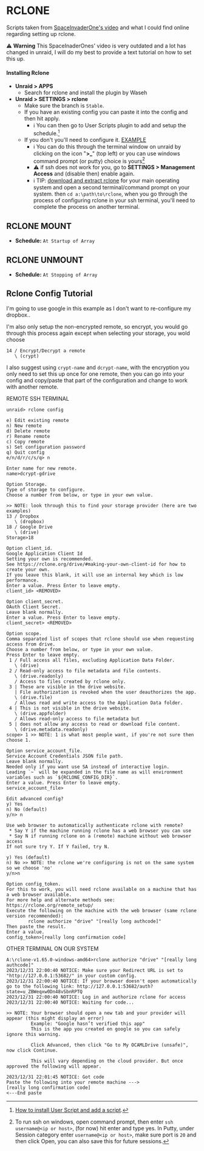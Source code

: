 # RCLONE

Scripts taken from [SpaceInvaderOne's video](https://www.youtube.com/watch?v=-b9Ow2iX2DQ) and what I could find online regarding setting up rclone.

⚠️ **Warning** This SpaceInaderOnes' video is very outdated and a lot has changed in unraid, I will do my best to provide a text tutorial on how to set this up.

#### Installing Rclone
- **Unraid > APPS**
  - Search for rclone and install the plugin by Waseh
- **Unraid > SETTINGS > rclone**
  - Make sure the branch is `Stable`.
  - If you have an existing config you can paste it into the config and then hit apply.
    - ℹ️ You can then go to User Scripts plugin to add and setup the schedule.[^1]
  - If you don't you'll need to configure it. [EXAMPLE](#terminal)
    - ℹ️ You can do this through the terminal window on unraid by clicking on the icon "**\>\_**" (top left) or you can
      use windows command prompt (or putty) choice is yours[^2]
    - ⚠️ if ssh does not work for you, go to **SETTINGS > Management Access** and (disable then) enable again.
    - ℹ️ TIP: [download and extract rclone](https://rclone.org/downloads/) for your main operating system and open a second terminal/command prompt on your system.
      then `cd a:\path\to\rclone`, when you go through the process of configuring rclone in your ssh terminal, you'll need to complete the process on another terminal.

[^1]: [How to install User Script and add a script](/UnknownWitcher/Kaer-Morhen/tree/main/unraid/user-scripts#installing-user-script-and-adding-scripts-to-it).
[^2]: To run ssh on windows, open command prompt, then enter `ssh username@<ip or host>`, (for now) hit enter and type yes. 
In Putty, under Session category enter `username@<ip or host>`, make sure port is `20` and then click Open, you can also save this for future sessions.

## RCLONE MOUNT
- **Schedule:** `At Startup of Array`

## RCLONE UNMOUNT
- **Schedule:** `At Stopping of Array`


## Rclone Config Tutorial

I'm going to use google in this example as I don't want to re-configure my dropbox..

I'm also only setup the non-encrypted remote, so encrypt, you would go through this process again except when selecting your storage, you wold choose

```
14 / Encrypt/Decrypt a remote
   \ (crypt)
```

I also suggest using `crypt-name` and `dcrypt-name`, with the encryption you only need to set this up once for one remote, then you can go into your config and copy/paste that part of the configuration and change to work with another remote.

REMOTE SSH TERMINAL

```
unraid> rclone config

e) Edit existing remote
n) New remote
d) Delete remote
r) Rename remote
c) Copy remote
s) Set configuration password
q) Quit config
e/n/d/r/c/s/q> n

Enter name for new remote.
name>dcrypt-gdrive

Option Storage.
Type of storage to configure.
Choose a number from below, or type in your own value.

>> NOTE: look through this to find your storage provider (here are two examples)
13 / Dropbox
   \ (dropbox)
18 / Google Drive
   \ (drive)
Storage>18

Option client_id.
Google Application Client Id
Setting your own is recommended.
See https://rclone.org/drive/#making-your-own-client-id for how to create your own.
If you leave this blank, it will use an internal key which is low performance.
Enter a value. Press Enter to leave empty.
client_id> <REMOVED>   

Option client_secret.
OAuth Client Secret.
Leave blank normally.
Enter a value. Press Enter to leave empty.
client_secret> <REMOVED>

Option scope.
Comma separated list of scopes that rclone should use when requesting access from drive.
Choose a number from below, or type in your own value.
Press Enter to leave empty.
 1 / Full access all files, excluding Application Data Folder.
   \ (drive)
 2 / Read-only access to file metadata and file contents.
   \ (drive.readonly)
   / Access to files created by rclone only.
 3 | These are visible in the drive website.
   | File authorization is revoked when the user deauthorizes the app.
   \ (drive.file)
   / Allows read and write access to the Application Data folder.
 4 | This is not visible in the drive website.
   \ (drive.appfolder)
   / Allows read-only access to file metadata but
 5 | does not allow any access to read or download file content.
   \ (drive.metadata.readonly)
scope> 1 >> NOTE: 1 is what most people want, if you're not sure then choose 1.

Option service_account_file.
Service Account Credentials JSON file path.
Leave blank normally.
Needed only if you want use SA instead of interactive login.
Leading `~` will be expanded in the file name as will environment variables such as `${RCLONE_CONFIG_DIR}`.
Enter a value. Press Enter to leave empty.
service_account_file> 

Edit advanced config?
y) Yes
n) No (default)
y/n> n

Use web browser to automatically authenticate rclone with remote?
 * Say Y if the machine running rclone has a web browser you can use
 * Say N if running rclone on a (remote) machine without web browser access
If not sure try Y. If Y failed, try N.

y) Yes (default)
n) No >> NOTE: the rclone we're configuring is not on the same system so we choose 'no'
y/n>n

Option config_token.
For this to work, you will need rclone available on a machine that has a web browser available.
For more help and alternate methods see: https://rclone.org/remote_setup/
Execute the following on the machine with the web browser (same rclone version recommended):
        rclone authorize "drive" "[really long authcode]"
Then paste the result.
Enter a value.
config_token>[really long confirmation code]
```
    
OTHER TERMINAL ON OUR SYSTEM

```    
A:\rclone-v1.65.0-windows-amd64>rclone authorize "drive" "[really long authcode]"
2023/12/31 22:00:40 NOTICE: Make sure your Redirect URL is set to "http://127.0.0.1:53682/" in your custom config.
2023/12/31 22:00:40 NOTICE: If your browser doesn't open automatically go to the following link: http://127.0.0.1:53682/auth?state=u_ZBWeqxw0Dn48vSbnRPTQ
2023/12/31 22:00:40 NOTICE: Log in and authorize rclone for access
2023/12/31 22:00:40 NOTICE: Waiting for code...

>> NOTE: Your browser should open a new tab and your provider will appear (this might display an error)
         Example: "Google hasn’t verified this app"
         This is the app you created on google so you can safely ignore this warning.

         Click Advanced, then click "Go to My OCAMLDrive (unsafe)", now click Continue.

         This will vary depending on the cloud provider. But once approved the following will appear.

2023/12/31 22:01:45 NOTICE: Got code
Paste the following into your remote machine --->
[really long confirmation code]
<---End paste
```
